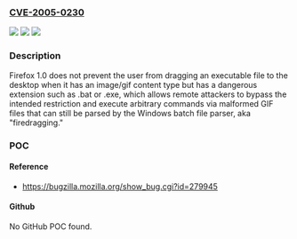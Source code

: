 ### [CVE-2005-0230](https://cve.mitre.org/cgi-bin/cvename.cgi?name=CVE-2005-0230)
![](https://img.shields.io/static/v1?label=Product&message=n%2Fa&color=blue)
![](https://img.shields.io/static/v1?label=Version&message=n%2Fa&color=blue)
![](https://img.shields.io/static/v1?label=Vulnerability&message=n%2Fa&color=brighgreen)

### Description

Firefox 1.0 does not prevent the user from dragging an executable file to the desktop when it has an image/gif content type but has a dangerous extension such as .bat or .exe, which allows remote attackers to bypass the intended restriction and execute arbitrary commands via malformed GIF files that can still be parsed by the Windows batch file parser, aka "firedragging."

### POC

#### Reference
- https://bugzilla.mozilla.org/show_bug.cgi?id=279945

#### Github
No GitHub POC found.

